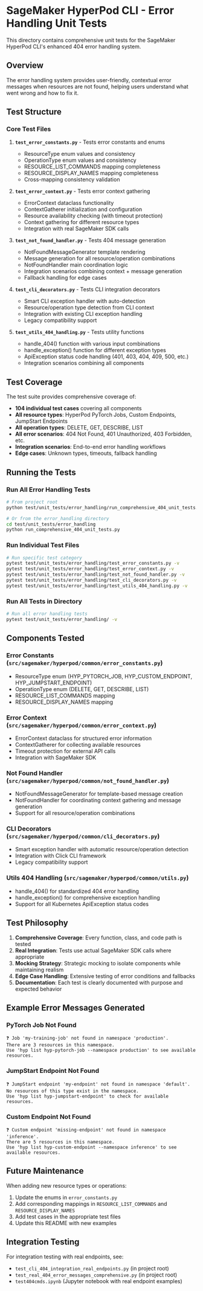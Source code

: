 # SageMaker HyperPod CLI - Error Handling Unit Tests

This directory contains comprehensive unit tests for the SageMaker HyperPod CLI's enhanced 404 error handling system.

## Overview

The error handling system provides user-friendly, contextual error messages when resources are not found, helping users understand what went wrong and how to fix it.

## Test Structure

### Core Test Files

1. **`test_error_constants.py`** - Tests error constants and enums
   - ResourceType enum values and consistency
   - OperationType enum values and consistency  
   - RESOURCE_LIST_COMMANDS mapping completeness
   - RESOURCE_DISPLAY_NAMES mapping completeness
   - Cross-mapping consistency validation

2. **`test_error_context.py`** - Tests error context gathering
   - ErrorContext dataclass functionality
   - ContextGatherer initialization and configuration
   - Resource availability checking (with timeout protection)
   - Context gathering for different resource types
   - Integration with real SageMaker SDK calls

3. **`test_not_found_handler.py`** - Tests 404 message generation
   - NotFoundMessageGenerator template rendering
   - Message generation for all resource/operation combinations
   - NotFoundHandler main coordination logic
   - Integration scenarios combining context + message generation
   - Fallback handling for edge cases

4. **`test_cli_decorators.py`** - Tests CLI integration decorators
   - Smart CLI exception handler with auto-detection
   - Resource/operation type detection from CLI context
   - Integration with existing CLI exception handling
   - Legacy compatibility support

5. **`test_utils_404_handling.py`** - Tests utility functions
   - handle_404() function with various input combinations
   - handle_exception() function for different exception types
   - ApiException status code handling (401, 403, 404, 409, 500, etc.)
   - Integration scenarios combining all components

## Test Coverage

The test suite provides comprehensive coverage of:

- **104 individual test cases** covering all components
- **All resource types**: HyperPod PyTorch Jobs, Custom Endpoints, JumpStart Endpoints
- **All operation types**: DELETE, GET, DESCRIBE, LIST
- **All error scenarios**: 404 Not Found, 401 Unauthorized, 403 Forbidden, etc.
- **Integration scenarios**: End-to-end error handling workflows
- **Edge cases**: Unknown types, timeouts, fallback handling

## Running the Tests

### Run All Error Handling Tests
```bash
# From project root
python test/unit_tests/error_handling/run_comprehensive_404_unit_tests.py

# Or from the error_handling directory
cd test/unit_tests/error_handling
python run_comprehensive_404_unit_tests.py
```

### Run Individual Test Files
```bash
# Run specific test category
pytest test/unit_tests/error_handling/test_error_constants.py -v
pytest test/unit_tests/error_handling/test_error_context.py -v
pytest test/unit_tests/error_handling/test_not_found_handler.py -v
pytest test/unit_tests/error_handling/test_cli_decorators.py -v
pytest test/unit_tests/error_handling/test_utils_404_handling.py -v
```

### Run All Tests in Directory
```bash
# Run all error handling tests
pytest test/unit_tests/error_handling/ -v
```

## Components Tested

### Error Constants (`src/sagemaker/hyperpod/common/error_constants.py`)
- ResourceType enum (HYP_PYTORCH_JOB, HYP_CUSTOM_ENDPOINT, HYP_JUMPSTART_ENDPOINT)
- OperationType enum (DELETE, GET, DESCRIBE, LIST)
- RESOURCE_LIST_COMMANDS mapping
- RESOURCE_DISPLAY_NAMES mapping

### Error Context (`src/sagemaker/hyperpod/common/error_context.py`)
- ErrorContext dataclass for structured error information
- ContextGatherer for collecting available resources
- Timeout protection for external API calls
- Integration with SageMaker SDK

### Not Found Handler (`src/sagemaker/hyperpod/common/not_found_handler.py`)
- NotFoundMessageGenerator for template-based message creation
- NotFoundHandler for coordinating context gathering and message generation
- Support for all resource/operation combinations

### CLI Decorators (`src/sagemaker/hyperpod/common/cli_decorators.py`)
- Smart exception handler with automatic resource/operation detection
- Integration with Click CLI framework
- Legacy compatibility support

### Utils 404 Handling (`src/sagemaker/hyperpod/common/utils.py`)
- handle_404() for standardized 404 error handling
- handle_exception() for comprehensive exception handling
- Support for all Kubernetes ApiException status codes

## Test Philosophy

1. **Comprehensive Coverage**: Every function, class, and code path is tested
2. **Real Integration**: Tests use actual SageMaker SDK calls where appropriate
3. **Mocking Strategy**: Strategic mocking to isolate components while maintaining realism
4. **Edge Case Handling**: Extensive testing of error conditions and fallbacks
5. **Documentation**: Each test is clearly documented with purpose and expected behavior

## Example Error Messages Generated

### PyTorch Job Not Found
```
❓ Job 'my-training-job' not found in namespace 'production'. 
There are 3 resources in this namespace. 
Use 'hyp list hyp-pytorch-job --namespace production' to see available resources.
```

### JumpStart Endpoint Not Found
```
❓ JumpStart endpoint 'my-endpoint' not found in namespace 'default'. 
No resources of this type exist in the namespace. 
Use 'hyp list hyp-jumpstart-endpoint' to check for available resources.
```

### Custom Endpoint Not Found
```
❓ Custom endpoint 'missing-endpoint' not found in namespace 'inference'. 
There are 5 resources in this namespace. 
Use 'hyp list hyp-custom-endpoint --namespace inference' to see available resources.
```

## Future Maintenance

When adding new resource types or operations:

1. Update the enums in `error_constants.py`
2. Add corresponding mappings in `RESOURCE_LIST_COMMANDS` and `RESOURCE_DISPLAY_NAMES`
3. Add test cases in the appropriate test files
4. Update this README with new examples

## Integration Testing

For integration testing with real endpoints, see:
- `test_cli_404_integration_real_endpoints.py` (in project root)
- `test_real_404_error_messages_comprehensive.py` (in project root)
- `test404cmds.ipynb` (Jupyter notebook with real endpoint examples)
